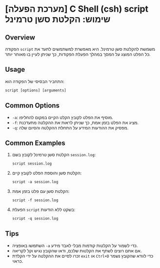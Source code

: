 # [מערכת הפעלה] C Shell (csh) script שימוש: הקלטת סשן טרמינל

## Overview
הפקודה `script` משמשת להקלטת סשן טרמינל. היא מאפשרת למשתמשים לתעד את כל הפלט המוצג על המסך במהלך הפעלת הפקודות, כך שניתן לעיין בו מאוחר יותר.

## Usage
התחביר הבסיסי של הפקודה הוא:
```csh
script [options] [arguments]
```

## Common Options
- `-a`: מוסיף את הפלט לקובץ הקלט הקיים במקום להחליפו.
- `-f`: מציג את הפלט בזמן אמת, כך שניתן לראות את ההקלטה מתעדכנת.
- `-q`: מפסיק את ההודעות המידע על התחלת ההקלטה והסיום שלה.

## Common Examples
1. הקלטת סשן טרמינל לקובץ בשם `session.log`:
    ```csh
    script session.log
    ```

2. הקלטת סשן והוספת הפלט לקובץ קיים:
    ```csh
    script -a session.log
    ```

3. הקלטת סשן עם פלט בזמן אמת:
    ```csh
    script -f session.log
    ```

4. הפעלת `script` בשקט ללא הודעות:
    ```csh
    script -q session.log
    ```

## Tips
- השתמשו באופציה `-a` כדי לשמור על הקלטות קודמות מבלי לאבד מידע.
- אם אתם רוצים לשתף את הקלטות שלכם, ודאו שהקובץ נגיש וקל לקריאה.
- זכרו לסיים את ההקלטה על ידי הקלדת `exit` או `Ctrl+D` כדי לוודא שהקובץ נשמר כראוי.